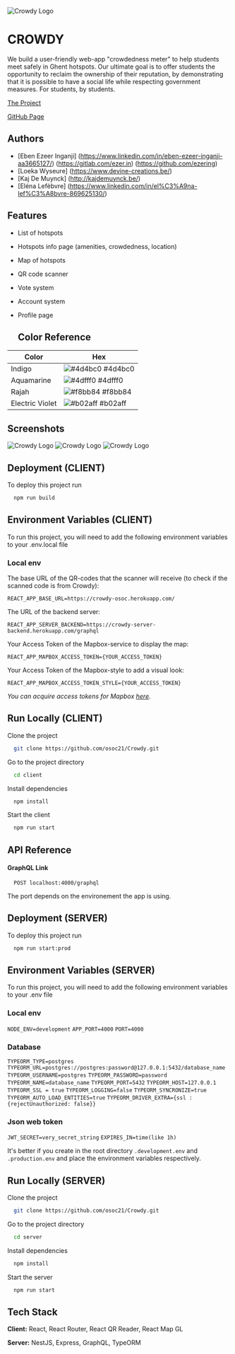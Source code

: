 ![Crowdy Logo](/docs/img/crowdy-logo.svg)

# CROWDY

We build a user-friendly web-app "crowdedness meter" to help students meet safely in Ghent hotspots. Our ultimate goal is to offer students the opportunity to reclaim the ownership of their reputation, by demonstrating that it is possible to have a social life while respecting government measures. For students, by students.

[The Project](https://crowdy-osoc.herokuapp.com/)

[GitHub Page](https://osoc21.github.io/Crowdy/)


## Authors

- [Eben Ezeer Inganji] (https://www.linkedin.com/in/eben-ezeer-inganji-aa3665127/) (https://gitlab.com/ezer.in) (https://github.com/ezering)
- [Loeka Wyseure] (https://www.devine-creations.be/)
- [Kaj De Muynck] (http://kajdemuynck.be/)
- [Eléna Lefèbvre] (https://www.linkedin.com/in/el%C3%A9na-lef%C3%A8bvre-869625130/)


## Features

- List of hotspots
- Hotspots info page (amenities, crowdedness, location)
- Map of hotspots
- QR code scanner
- Vote system
- Account system
- Profile page




  ## Color Reference

| Color             | Hex    |
| ----------------- | ------ |
| Indigo | ![#4d4bc0](https://via.placeholder.com/10/4d4bc0?text=+) #4d4bc0 |
| Aquamarine | ![#4dfff0](https://via.placeholder.com/10/4dfff0?text=+) #4dfff0 |
| Rajah | ![#f8bb84](https://via.placeholder.com/10/f8bb84?text=+) #f8bb84 |
| Electric Violet | ![#b02aff](https://via.placeholder.com/10/b02aff?text=+) #b02aff |


## Screenshots

![Crowdy Logo](/docs/img/crowdy-map-s.png)
![Crowdy Logo](/docs/img/crowdy-report-s.png)
![Crowdy Logo](/docs/img/crowdy-hotspot-details-s.png)


## Deployment (CLIENT)

To deploy this project run

```bash
  npm run build
```


## Environment Variables (CLIENT)

To run this project, you will need to add the following environment variables to your .env.local file


### Local env

The base URL of the QR-codes that the scanner will receive (to check if the scanned code is from Crowdy):

`REACT_APP_BASE_URL=https://crowdy-osoc.herokuapp.com/`

The URL of the backend server:

`REACT_APP_SERVER_BACKEND=https://crowdy-server-backend.herokuapp.com/graphql`

Your Access Token of the Mapbox-service to display the map:

`REACT_APP_MAPBOX_ACCESS_TOKEN={YOUR_ACCESS_TOKEN}`

Your Access Token of the Mapbox-style to add a visual look:

`REACT_APP_MAPBOX_ACCESS_TOKEN_STYLE={YOUR_ACCESS_TOKEN}`

*You can acquire access tokens for Mapbox [here](https://docs.mapbox.com/help/getting-started/access-tokens/).*


## Run Locally (CLIENT)

Clone the project

```bash
  git clone https://github.com/osoc21/Crowdy.git
```

Go to the project directory

```bash
  cd client
```

Install dependencies

```bash
  npm install
```

Start the client

```bash
  npm run start
```


## API Reference

#### GraphQL Link

```http
  POST localhost:4000/graphql
```

The port depends on the environement the app is using.


## Deployment (SERVER)

To deploy this project run

```bash
  npm run start:prod
```

  
## Environment Variables (SERVER)

To run this project, you will need to add the following environment variables to your .env file

### Local env
`NODE_ENV=development`
`APP_PORT=4000`
`PORT=4000`

### Database
`TYPEORM_TYPE=postgres`
`TYPEORM_URL=postgres://postgres:password@127.0.0.1:5432/database_name`
`TYPEORM_USERNAME=postgres`
`TYPEORM_PASSWORD=password`
`TYPEORM_NAME=database_name`
`TYPEORM_PORT=5432`
`TYPEORM_HOST=127.0.0.1`
`TYPEORM_SSL = true`
`TYPEORM_LOGGING=false`
`TYPEORM_SYNCRONIZE=true`
`TYPEORM_AUTO_LOAD_ENTITIES=true`
`TYPEORM_DRIVER_EXTRA={ssl :{rejectUnauthorized: false}}`

### Json web token
`JWT_SECRET=very_secret_string`
`EXPIRES_IN=time(like 1h)`

It's better if you create in the root directory `.development.env` and `.production.env` and place the environment variables respectively.



  


    
## Run Locally (SERVER)

Clone the project

```bash
  git clone https://github.com/osoc21/Crowdy.git
```

Go to the project directory

```bash
  cd server
```

Install dependencies

```bash
  npm install
```

Start the server

```bash
  npm run start
```
  
## Tech Stack

**Client:** React, React Router, React QR Reader, React Map GL

**Server:** NestJS, Express, GraphQL, TypeORM

